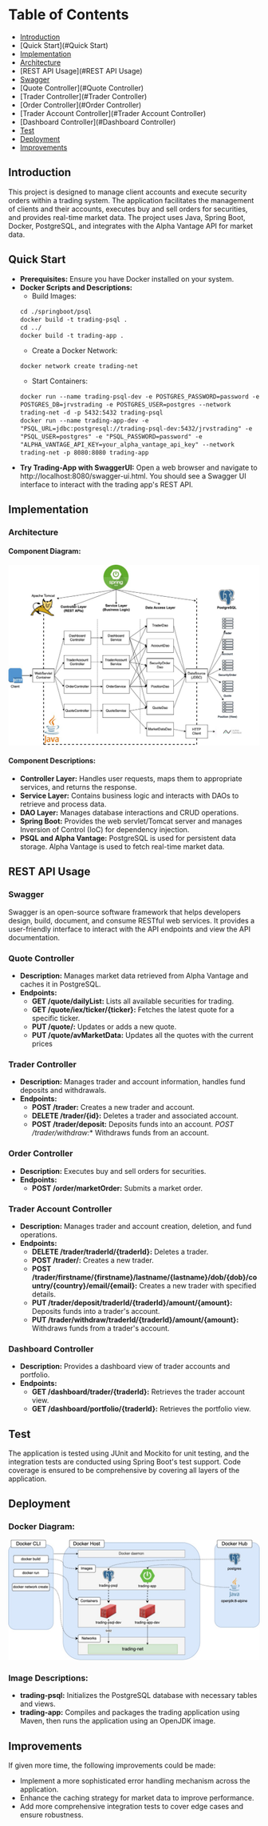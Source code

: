 # **Table of Contents**

* [Introduction](#Introduction)
* [Quick Start](#Quick Start)
* [Implementation](#Implementation)
* [Architecture](#Architecture)
* [REST API Usage](#REST API Usage)
* [Swagger](#Swagger)
* [Quote Controller](#Quote Controller)
* [Trader Controller](#Trader Controller)
* [Order Controller](#Order Controller)
* [Trader Account Controller](#Trader Account Controller)
* [Dashboard Controller](#Dashboard Controller)
* [Test](#Test)
* [Deployment](#Deployment)
* [Improvements](#Improvements)

## Introduction

This project is designed to manage client accounts and execute security orders within a trading system. The application facilitates the management of clients and their accounts, executes buy and sell orders for securities, and provides real-time market data. The project uses Java, Spring Boot, Docker, PostgreSQL, and integrates with the Alpha Vantage API for market data.

## Quick Start

* **Prerequisites:** Ensure you have Docker installed on your system.
* **Docker Scripts and Descriptions:**
  * Build Images:
  ```
  cd ./springboot/psql 
  docker build -t trading-psql .
  cd ../
  docker build -t trading-app .
  ```
  * Create a Docker Network:
  ```
  docker network create trading-net
  ```
  * Start Containers:
  ```  
  docker run --name trading-psql-dev -e POSTGRES_PASSWORD=password -e POSTGRES_DB=jrvstrading -e POSTGRES_USER=postgres --network trading-net -d -p 5432:5432 trading-psql
  docker run --name trading-app-dev -e "PSQL_URL=jdbc:postgresql://trading-psql-dev:5432/jrvstrading" -e "PSQL_USER=postgres" -e "PSQL_PASSWORD=password" -e "ALPHA_VANTAGE_API_KEY=your_alpha_vantage_api_key" --network trading-net -p 8080:8080 trading-app
  ```
* **Try Trading-App with SwaggerUI:**
  Open a web browser and navigate to http://localhost:8080/swagger-ui.html. You should see a Swagger UI interface to interact with the trading app's REST API.
  

## Implementation

### Architecture

#### Component Diagram:
![Trading App Architecture](assets/trading_app_arch.jpg)

#### Component Descriptions:

* **Controller Layer:** Handles user requests, maps them to appropriate services, and returns the response.
* **Service Layer:** Contains business logic and interacts with DAOs to retrieve and process data.
* **DAO Layer:** Manages database interactions and CRUD operations.
* **Spring Boot:** Provides the web servlet/Tomcat server and manages Inversion of Control (IoC) for dependency injection.
* **PSQL and Alpha Vantage:** PostgreSQL is used for persistent data storage. Alpha Vantage is used to fetch real-time market data.

## REST API Usage

### Swagger

Swagger is an open-source software framework that helps developers design, build, document, and consume RESTful web services. It provides a user-friendly interface to interact with the API endpoints and view the API documentation.

### Quote Controller

* **Description:** Manages market data retrieved from Alpha Vantage and caches it in PostgreSQL.
* **Endpoints:**
  * **GET /quote/dailyList:** Lists all available securities for trading.
  * **GET /quote/iex/ticker/{ticker}:** Fetches the latest quote for a specific ticker.
  * **PUT /quote/:** Updates or adds a new quote.
  * **PUT /quote/avMarketData:** Updates all the quotes with the current prices

### Trader Controller

* **Description:** Manages trader and account information, handles fund deposits and withdrawals.
* **Endpoints:**
  * **POST /trader:** Creates a new trader and account.
  * **DELETE /trader/{id}:** Deletes a trader and associated account.
  * **POST /trader/deposit:** Deposits funds into an account.
  *POST /trader/withdraw:** Withdraws funds from an account.

### Order Controller

* **Description:** Executes buy and sell orders for securities.
* **Endpoints:**
  * **POST /order/marketOrder:** Submits a market order.

### Trader Account Controller
* **Description:** Manages trader and account creation, deletion, and fund operations.
* **Endpoints:**
  * **DELETE /trader/traderId/{traderId}:** Deletes a trader.
  * **POST /trader/:** Creates a new trader.
  * **POST /trader/firstname/{firstname}/lastname/{lastname}/dob/{dob}/country/{country}/email/{email}:** Creates a new trader with specified details.
  * **PUT /trader/deposit/traderId/{traderId}/amount/{amount}:** Deposits funds into a trader's account.
  * **PUT /trader/withdraw/traderId/{traderId}/amount/{amount}:** Withdraws funds from a trader's account. 

### Dashboard Controller
* **Description:** Provides a dashboard view of trader accounts and portfolio.
* **Endpoints:**
  * **GET /dashboard/trader/{traderId}:** Retrieves the trader account view.
  * **GET /dashboard/portfolio/{traderId}:** Retrieves the portfolio view.

## Test

The application is tested using JUnit and Mockito for unit testing, and the integration tests are conducted using Spring Boot's test support. Code coverage is ensured to be comprehensive by covering all layers of the application.

## Deployment

### Docker Diagram:
![Trading App Docker Architecture](assets/trading_app_docker_arch.jpg)

### Image Descriptions:

* **trading-psql:** Initializes the PostgreSQL database with necessary tables and views.
* **trading-app:** Compiles and packages the trading application using Maven, then runs the application using an OpenJDK image.

## Improvements

If given more time, the following improvements could be made:

* Implement a more sophisticated error handling mechanism across the application.
* Enhance the caching strategy for market data to improve performance.
* Add more comprehensive integration tests to cover edge cases and ensure robustness.